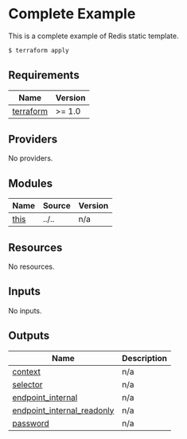 # Complete Example

This is a complete example of Redis static template.

```bash
$ terraform apply
```

<!-- BEGIN_TF_DOCS -->
## Requirements

| Name | Version |
|------|---------|
| <a name="requirement_terraform"></a> [terraform](#requirement\_terraform) | >= 1.0 |

## Providers

No providers.

## Modules

| Name | Source | Version |
|------|--------|---------|
| <a name="module_this"></a> [this](#module\_this) | ../.. | n/a |

## Resources

No resources.

## Inputs

No inputs.

## Outputs

| Name | Description |
|------|-------------|
| <a name="output_context"></a> [context](#output\_context) | n/a |
| <a name="output_selector"></a> [selector](#output\_selector) | n/a |
| <a name="output_endpoint_internal"></a> [endpoint\_internal](#output\_endpoint\_internal) | n/a |
| <a name="output_endpoint_internal_readonly"></a> [endpoint\_internal\_readonly](#output\_endpoint\_internal\_readonly) | n/a |
| <a name="output_password"></a> [password](#output\_password) | n/a |
<!-- END_TF_DOCS -->